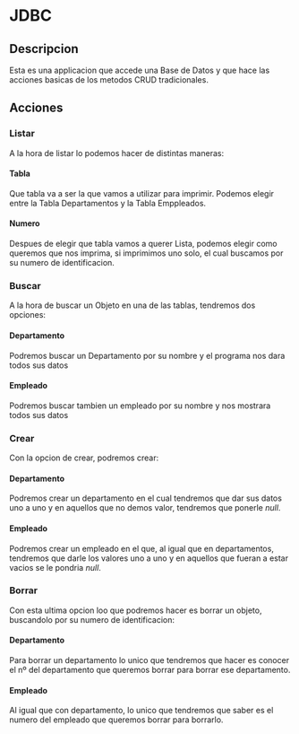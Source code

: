 # JDBC

  ## Descripcion
  Esta es una applicacion que accede una Base de Datos y que hace las acciones basicas de los metodos CRUD tradicionales.

  ## Acciones

  ### Listar
  A la hora de listar lo podemos hacer de distintas maneras:
  #### Tabla
  Que tabla va a ser la que vamos a utilizar para imprimir. Podemos elegir entre la Tabla Departamentos y la Tabla Emppleados.
  #### Numero
  Despues de elegir que tabla vamos a querer Lista, podemos elegir como queremos que nos imprima, si imprimimos uno solo, el cual buscamos por su numero de identificacion.

  ### Buscar
  A la hora de buscar un Objeto en una de las tablas, tendremos dos opciones:
  #### Departamento
  Podremos buscar un Departamento por su nombre y el programa nos dara todos sus datos
  #### Empleado
  Podremos buscar tambien un empleado por su nombre y nos mostrara todos sus datos

  ### Crear
  Con la opcion de crear, podremos crear:
  #### Departamento
  Podremos crear un departamento en el cual tendremos que dar sus datos uno a uno y en aquellos que no demos valor, tendremos que ponerle _null_.
  #### Empleado
  Podremos crear un empleado en el que, al igual que en departamentos, tendremos que darle los valores uno a uno y en aquellos que fueran a estar vacios se le pondria _null_.

  ### Borrar
  Con esta ultima opcion loo que podremos hacer es borrar un objeto, buscandolo por su numero de identificacion:
  #### Departamento
  Para borrar un departamento lo unico que tendremos que hacer es conocer el nº del departamento que queremos borrar para borrar ese departamento.
  #### Empleado
  Al igual que con departamento, lo unico que tendremos que saber es el numero del empleado que queremos borrar para borrarlo.